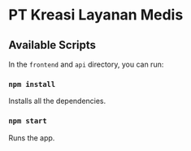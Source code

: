 # PT Kreasi Layanan Medis

## Available Scripts
In the `frontend` and `api` directory, you can run:

### `npm install`
Installs all the dependencies.

### `npm start`
Runs the app.
